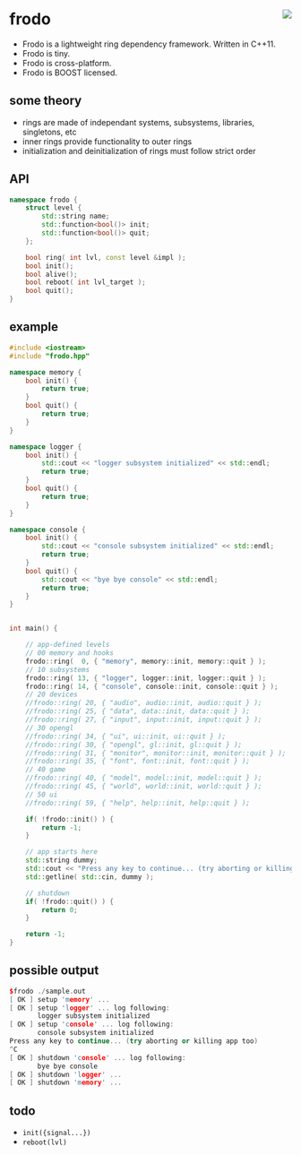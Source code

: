 frodo <a href="https://travis-ci.org/r-lyeh/frodo"><img src="https://api.travis-ci.org/r-lyeh/frodo.svg?branch=master" align="right" /></a>
=====

- Frodo is a lightweight ring dependency framework. Written in C++11.
- Frodo is tiny.
- Frodo is cross-platform.
- Frodo is BOOST licensed.

## some theory
- rings are made of independant systems, subsystems, libraries, singletons, etc
- inner rings provide functionality to outer rings
- initialization and deinitialization of rings must follow strict order

## API
```c++
namespace frodo {
    struct level {
    	std::string name;
        std::function<bool()> init;
        std::function<bool()> quit;
    };

    bool ring( int lvl, const level &impl );
    bool init();
    bool alive();
    bool reboot( int lvl_target );
    bool quit();
}
```

## example
```c++
#include <iostream>
#include "frodo.hpp"

namespace memory {
    bool init() {
        return true;        
    }
    bool quit() {
        return true;
    }
}

namespace logger {
    bool init() {
        std::cout << "logger subsystem initialized" << std::endl;
        return true;
    }
    bool quit() {
        return true;
    }
}

namespace console {
    bool init() {
        std::cout << "console subsystem initialized" << std::endl;
        return true;
    }
    bool quit() {
        std::cout << "bye bye console" << std::endl;
        return true;
    }
}


int main() {

    // app-defined levels
    // 00 memory and hooks
    frodo::ring(  0, { "memory", memory::init, memory::quit } );
    // 10 subsystems
    frodo::ring( 13, { "logger", logger::init, logger::quit } );
    frodo::ring( 14, { "console", console::init, console::quit } );
    // 20 devices 
    //frodo::ring( 20, { "audio", audio::init, audio::quit } );
    //frodo::ring( 25, { "data", data::init, data::quit } );
    //frodo::ring( 27, { "input", input::init, input::quit } );
    // 30 opengl
    //frodo::ring( 34, { "ui", ui::init, ui::quit } );
    //frodo::ring( 30, { "opengl", gl::init, gl::quit } );
    //frodo::ring( 31, { "monitor", monitor::init, monitor::quit } );
    //frodo::ring( 35, { "font", font::init, font::quit } );
    // 40 game
    //frodo::ring( 40, { "model", model::init, model::quit } );
    //frodo::ring( 45, { "world", world::init, world::quit } );
    // 50 ui
    //frodo::ring( 59, { "help", help::init, help::quit } ); 

    if( !frodo::init() ) {
        return -1;
    }

    // app starts here
    std::string dummy;
    std::cout << "Press any key to continue... (try aborting or killing app too)" << std::endl;
    std::getline( std::cin, dummy );

    // shutdown
    if( !frodo::quit() ) {
        return 0;
    }

    return -1;
}
```

## possible output
```c++
$frodo ./sample.out
[ OK ] setup 'memory' ...
[ OK ] setup 'logger' ... log following:
       logger subsystem initialized
[ OK ] setup 'console' ... log following:
       console subsystem initialized
Press any key to continue... (try aborting or killing app too)
^C
[ OK ] shutdown 'console' ... log following:
       bye bye console
[ OK ] shutdown 'logger' ...
[ OK ] shutdown 'memory' ...
```

## todo
- `init({signal...})`
- `reboot(lvl)`

